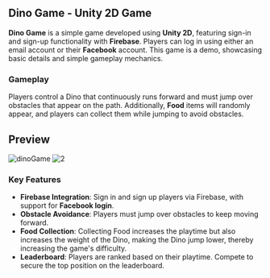 ## Dino Game - Unity 2D Game

**Dino Game** is a simple game developed using **Unity 2D**, featuring sign-in and sign-up functionality with **Firebase**. Players can log in using either an email account or their **Facebook** account. This game is a demo, showcasing basic details and simple gameplay mechanics.

### Gameplay
Players control a Dino that continuously runs forward and must jump over obstacles that appear on the path. Additionally, **Food** items will randomly appear, and players can collect them while jumping to avoid obstacles.

## Preview
![dinoGame](https://github.com/user-attachments/assets/57ed237d-62c7-4309-856a-32f5ff3e78bc)
![2](https://github.com/user-attachments/assets/271101c3-d3bc-4e53-a772-961d69ffe0ef)


### Key Features
- **Firebase Integration**: Sign in and sign up players via Firebase, with support for **Facebook login**.
- **Obstacle Avoidance**: Players must jump over obstacles to keep moving forward.
- **Food Collection**: Collecting Food increases the playtime but also increases the weight of the Dino, making the Dino jump lower, thereby increasing the game's difficulty.
- **Leaderboard**: Players are ranked based on their playtime. Compete to secure the top position on the leaderboard.
